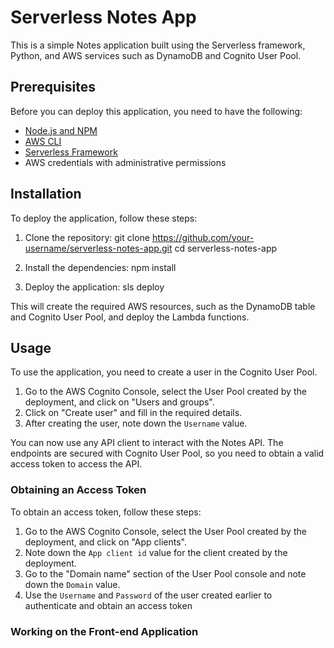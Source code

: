 # Serverless Notes App

This is a simple Notes application built using the Serverless framework, Python, and AWS services such as DynamoDB and Cognito User Pool.

## Prerequisites

Before you can deploy this application, you need to have the following:

- [Node.js and NPM](https://nodejs.org/en/download/)
- [AWS CLI](https://aws.amazon.com/cli/)
- [Serverless Framework](https://www.serverless.com/framework/docs/getting-started/)
- AWS credentials with administrative permissions

## Installation

To deploy the application, follow these steps:

1. Clone the repository:
    git clone https://github.com/your-username/serverless-notes-app.git
    cd serverless-notes-app

2. Install the dependencies:
    npm install

3. Deploy the application:
    sls deploy


This will create the required AWS resources, such as the DynamoDB table and Cognito User Pool, and deploy the Lambda functions.

## Usage

To use the application, you need to create a user in the Cognito User Pool.

1. Go to the AWS Cognito Console, select the User Pool created by the deployment, and click on "Users and groups".
2. Click on "Create user" and fill in the required details.
3. After creating the user, note down the `Username` value.

You can now use any API client to interact with the Notes API. The endpoints are secured with Cognito User Pool, so you need to obtain a valid access token to access the API.

### Obtaining an Access Token

To obtain an access token, follow these steps:

1. Go to the AWS Cognito Console, select the User Pool created by the deployment, and click on "App clients".
2. Note down the `App client id` value for the client created by the deployment.
3. Go to the "Domain name" section of the User Pool console and note down the `Domain` value.
4. Use the `Username` and `Password` of the user created earlier to authenticate and obtain an access token



### Working on the Front-end Application



